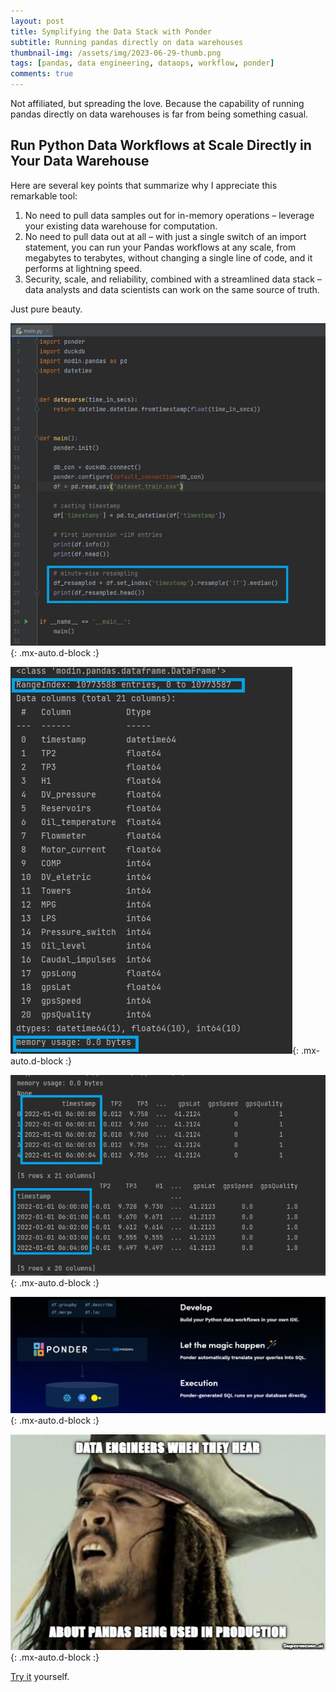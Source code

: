 ```yaml
---
layout: post
title: Symplifying the Data Stack with Ponder
subtitle: Running pandas directly on data warehouses
thumbnail-img: /assets/img/2023-06-29-thumb.png
tags: [pandas, data engineering, dataops, workflow, ponder]
comments: true
---
```


Not affiliated, but spreading the love. Because the capability of running pandas directly on data warehouses is far from being something casual.

## Run Python Data Workflows at Scale Directly in Your Data Warehouse

Here are several key points that summarize why I appreciate this remarkable tool:

1. No need to pull data samples out for in-memory operations – leverage your existing data warehouse for computation.
2. No need to pull data out at all – with just a single switch of an import statement, you can run your Pandas workflows at any scale, from megabytes to terabytes, without changing a single line of code, and it performs at lightning speed.
3. Security, scale, and reliability, combined with a streamlined data stack – data analysts and data scientists can work on the same source of truth.

Just pure beauty.

![ponder-1](/assets/data/2023-06-29-ponder-1.jpg){: .mx-auto.d-block :}

![ponder-2](/assets/data/2023-06-29-ponder-2.jpg){: .mx-auto.d-block :}

![ponder-3](/assets/data/2023-06-29-ponder-3.jpg){: .mx-auto.d-block :}

![ponder-4](/assets/data/2023-06-29-ponder-4.png){: .mx-auto.d-block :}

![ponder-5](/assets/data/2023-06-29-ponder-5.png){: .mx-auto.d-block :}

[Try it](https://app.ponder.io/signup) yourself.
